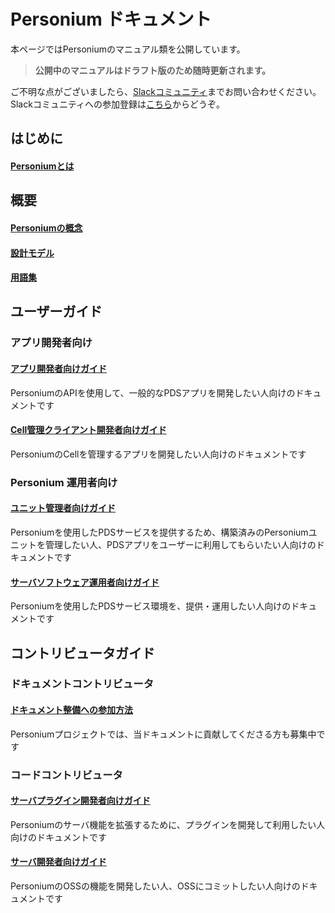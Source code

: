 #  Personium ドキュメント

本ページではPersoniumのマニュアル類を公開しています。
> __公開中のマニュアルはドラフト版のため随時更新されます。__

ご不明な点がございましたら、[Slackコミュニティ](https://personium-io.slack.com/)までお問い合わせください。
Slackコミュニティへの参加登録は[こちら](https://goo.gl/forms/ODgVX6eMkRDtReLg1)からどうぞ。

## はじめに
#### [Personiumとは](./overview/001_Introduction.md)

## 概要
#### [Personiumの概念](./user_guide/001_Personium_Concepts.md)
#### [設計モデル](./user_guide/005_Model_construction.md)
#### [用語集](./user_guide/008_Glossary.md)

## ユーザーガイド  
### アプリ開発者向け  
#### [アプリ開発者向けガイド](./app-developer/README.md)  
PersoniumのAPIを使用して、一般的なPDSアプリを開発したい人向けのドキュメントです

#### [Cell管理クライアント開発者向けガイド](./cell-client-developer/README.md)  
PersoniumのCellを管理するアプリを開発したい人向けのドキュメントです

### Personium 運用者向け
#### [ユニット管理者向けガイド](./unit-administrator/README.md)
Personiumを使用したPDSサービスを提供するため、構築済みのPersoniumユニットを管理したい人、PDSアプリをユーザーに利用してもらいたい人向けのドキュメントです

#### [サーバソフトウェア運用者向けガイド](./server-operator/README.md)
Personiumを使用したPDSサービス環境を、提供・運用したい人向けのドキュメントです

## コントリビュータガイド  
### ドキュメントコントリビュータ  
#### [ドキュメント整備への参加方法](./document-writer/README.md)  
Personiumプロジェクトでは、当ドキュメントに貢献してくださる方も募集中です
  
### コードコントリビュータ  
#### [サーバプラグイン開発者向けガイド](./plugin-developer/README.md)
Personiumのサーバ機能を拡張するために、プラグインを開発して利用したい人向けのドキュメントです

#### [サーバ開発者向けガイド](./software-developer/README.md)
PersoniumのOSSの機能を開発したい人、OSSにコミットしたい人向けのドキュメントです
